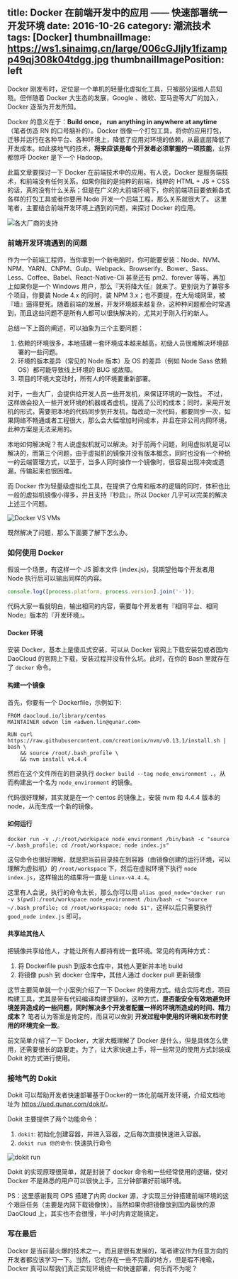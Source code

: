 title: Docker 在前端开发中的应用 —— 快速部署统一开发环境
date: 2016-10-26
category: 潮流技术
tags: [Docker]
thumbnailImage: https://ws1.sinaimg.cn/large/006cGJIjly1fizampp49qj308k04tdgg.jpg
thumbnailImagePosition: left
---

Docker 刚发布时，定位是一个单机的轻量化虚拟化工具，只被部分运维人员知晓。但伴随着 Docker 大生态的发展，Google 、微软、亚马逊等大厂的加入，Docker 逐渐为开发所知。<!-- more -->

Docker 的意义在于：**Build once， run anything in anywhere at anytime** （笔者仿造 RN 的口号脑补的）。Docker 很像一个打包工具，将你的应用打包，迁移并运行在各种平台、各种环境上，降低了应用对环境的依赖，从最底层降低了开发成本。如此接地气的技术，**将来应该是每个开发者必须掌握的一项技能**，业界都惊呼 Docker 是下一个 Hadoop。

此篇文章要探讨一下 Docker 在前端技术中的应用。有人说，Docker 是服务端技术，和前端没有任何关系。如果你指的是纯粹的前端，纯粹的 HTML + JS + CSS 的话，真的没有什么关系；但是在广义的大前端环境下，你的前端项目要依赖各式各样的打包工具或者你要用 Node 开发一个后端工程，那么关系就很大了。 这里笔者，主要结合前端开发环境上遇到的问题，来探讨 Docker 的应用。

![各大厂商的支持](https://img.ptcms.csdn.net/article/201506/23/5588fb74cab55_middle.jpg)

### 前端开发环境遇到的问题

作为一个前端工程师，当你拿到一个新电脑时，你可能要安装：Node、NVM、NPM、YARN、CNPM、Gulp、Webpack、Browserify、Bower、Sass、Less、Coffee、Babel、React-Native-Cli 甚至还有 pm2、forever 等等。再加上如果你是一个 Windows 用户，那么『天将降大任』就来了。更别说为了兼容多个项目，你要装 Node 4.x 的同时，装 NPM 3.x；也不要提，在大局域网里，被『墙』逼得要死。随着前端的发展，开发环境越来越复杂，这种种问题都会时常遇到，而且这些问题不是所有人都可以很快解决的，尤其对于刚入行的新人。

总结一下上面的阐述，可以抽象为三个主要问题：

1. 依赖的环境很多，本地搭建一套环境成本越来越高，初级人员很难解决环境部署的一些问题。
2. 环境的版本差异（常见的 Node 版本）及 OS 的差异（例如 Node Sass 依赖 OS）都可能导致线上环境的 BUG 或故障。
3. 项目的环境大变动时，所有人的环境要重新部署。

对于，一些大厂，会提供给开发人员一些开发机，来保证环境的一致性。 不过，这样做会投入一些开发环境的机器或者虚机，提高了公司的成本；同时，采用开发机的形式，需要把本地的代码同步到开发机，每改动一次代码，都要同步一次，如果网络不畅通或者工程很大，那么会大幅增加时间成本，并且在非公司内网环境，此种方案是无法采用的。

本地如何解决呢？有人说虚拟机就可以解决。对于前两个问题，利用虚拟机是可以解决的，而第三个问题，由于虚拟机的镜像并没有版本概念，同时也没有一个种统一的云端管理方式，以至于，当多人同时操作一个镜像时，很容易出现冲突或遗漏，传输起来也很困难。

而  Docker 作为轻量级虚拟化工具，在提供了仓库和版本的逻辑的同时，体积也比一般的虚拟机镜像小得多，并且支持『秒启』，所以 Docker 几乎可以完美的解决上述三个问题。

![Docker VS VMs](https://img.blog.csdn.net/20140306094828703)

既然解决了问题，那么下面要了解下怎么办。

### 如何使用 Docker

假设一个场景，有这样一个 JS 脚本文件 (index.js)，我期望他每个开发者用 Node 执行后可以输出同样的内容。

```javascript
console.log([process.platform, process.version].join('-'));
```

代码大家一看就明白，输出相同的内容，需要每个开发者有『相同平台、相同 Node』版本的『开发环境』。

#### Docker 环境

安装 Docker，基本上是傻瓜式安装，可以从 Docker 官网上下载安装包或者国内 DaoCloud 的官网上下载，安装过程并没有什么坑。此时，在你的 Bash 里就存在了 `docker` 命令。

#### 构建一个镜像

首先，你要有一个 Dockerfile，示例如下:

```
FROM daocloud.io/library/centos
MAINTAINER edwon lim <adwon.lin@qunar.com>

RUN curl https://raw.githubusercontent.com/creationix/nvm/v0.13.1/install.sh | bash \
    && source /root/.bash_profile \
    && nvm install v4.4.4
```

然后在这个文件所在的目录执行 `docker build --tag node_environment .`，从而构建出一个名为 `node_environment` 的镜像。

代码很好理解，其实就是在一个 centos 的镜像上，安装 nvm 和 4.4.4 版本的 node，从而生成一个新的镜像。

#### 如何运行

```
docker run -v ./:/root/workspace node_environment /bin/bash -c "source ~/.bash_profile; cd /root/workspace; node index.js"
```

这句命令也很好理解，就是把当前目录挂在到容器（由镜像创建的运行环境，可以理解为虚拟机）的 `/root/workspace` 下，然后在虚拟环境下执行 `node index.js`，这样输出的结果将一直是 `Linux-v4.4.4`。

这里有人会说，执行的命令太长，那么你可以用 `alias good_node="docker run -v $(pwd):/root/workspace node_environment /bin/bash -c "source ~/.bash_profile; cd /root/workspace; node $1"`，这样以后只需要执行 `good_node index.js` 即可。

#### 共享给其他人

把镜像共享给他人，才能让所有人都持有统一套环境。常见的有两种方式：

1. 将 Dockerfile push 到版本仓库中，其他人更新并本地 build
2. 将镜像 push 到 docker 仓库中，其他人通过 docker pull 更新镜像

这节主要简单就一个小案例介绍了一下 Docker 的使用方式。结合实际考虑，项目构建工具，尤其是带有代码编译构建逻辑的，这种方式，**是否能安全有效地避免环境差异造成的一些问题，同时解决多个开发者配置一样的环境所造成的时间、精力成本？** 笔者认为答案是肯定的，而且可以做到 **开发过程中使用的环境和发布时使用的环境完全一致**。

前文简单介绍了一下 Docker，大家大概理解了 Docker 是什么，但是具体怎么使用，还需要很长的路要走。为了，让大家快速上手，将一些常见的使用方式封装成 Dokit 的方式进行使用。

### 接地气的 Dokit

Dokit 可以帮助开发者快速部署基于Docker的一体化前端开发环境，介绍文档地址为 <https://ued.qunar.com/dokit/>。

Dokit 主要提供了两个功能命令：

1. `dokit`: 初始化创建容器，并进入容器，之后每次直接快速进入容器。
2. `dokit run 你的命令`: 快速执行命令

![dokit run](https://ww1.sinaimg.cn/large/71c50075gw1f8oii9eenxj20mf08040j.jpg)

Dokit 的实现原理很简单，就是封装了 docker 命令和一些经常使用的逻辑，使对 Docker 不是熟悉的用户可以很快上手，三分钟部署好前端环境。

PS：这里感谢我司 OPS 搭建了内网 docker 源，才实现三分钟搭建前端环境的这个艰巨任务（主要是内网下载镜像快）。当然如果你把镜像放到国内最快的源 DaoCloud 上，其实也不会很慢，半小时内肯定能搞定。

### 写在最后

Docker 是当前最火爆的技术之一，而且是很有发展的，笔者建议作为任意方向的开发者都应该学习一下。当然，它也存在一些不完善的地方，但是瑕不掩瑜，Docker 真可以帮我们真正实现环境统一和快速部署，何乐而不为呢？
